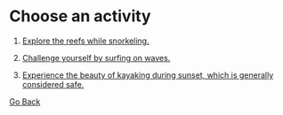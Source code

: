 # Choose an activity

1. [Explore the reefs while snorkeling.](congratulations.md)

2. [Challenge yourself by surfing on waves.](congratulations.md)

3. [Experience the beauty of kayaking during sunset, which is generally considered safe.](congratulations.md)

[Go Back](destination1.md)
